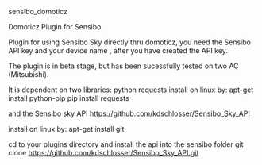 sensibo_domoticz

Domoticz Plugin for Sensibo

Plugin for using Sensibo Sky directly thru domoticz, you need the Sensibo API key and your device name , after you have created the API key.

The plugin is in beta stage, but has been sucessfully tested on two AC (Mitsubishi).

It is dependent on two libraries: python requests install on linux by:
apt-get install python-pip
pip install requests

and the Sensibo sky API https://github.com/kdschlosser/Sensibo_Sky_API

install on linux by:
apt-get install git

cd to your plugins directory and install the api into the sensibo folder
git clone https://github.com/kdschlosser/Sensibo_Sky_API.git
